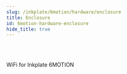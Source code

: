 ```yaml
---
slug: /inkplate/6motion/hardware/enclosure
title: Enclosure
id: 6motion-hardware-enclosure
hide_title: true
---
```


<SectionTitle title="WiFi" backgroundImage="/img/arduino_bg.jpg" />

<br></br>

WiFi for Inkplate 6MOTION